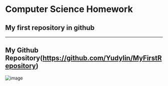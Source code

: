 # Computer Science Homework
## My first **repository** in github
---
My Github Repository(https://github.com/Yudylin/MyFirstRepository)
---
![image](https://user-images.githubusercontent.com/90637110/143825886-2df8ca2d-a7d3-43af-b9ed-0a2bb131f2fb.png)
